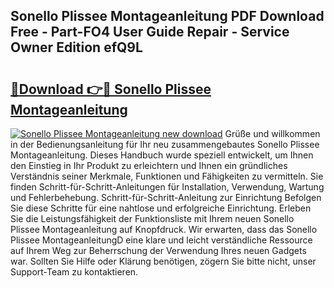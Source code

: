 ## Sonello Plissee Montageanleitung PDF Download Free - Part-FO4 User Guide Repair - Service Owner Edition efQ9L

# <h2><a href="http://df7k0wf.blite.top/?on=Sonello+Plissee+Montageanleitung">🔗Download 👉🔴 Sonello Plissee Montageanleitung</a></h2>

[![Sonello Plissee Montageanleitung new download](https://i.imgur.com/lujVjoI.png)](http://df7k0wf.blite.top/?on=Sonello+Plissee+Montageanleitung)
Grüße und willkommen in der Bedienungsanleitung für Ihr neu zusammengebautes Sonello Plissee Montageanleitung. Dieses Handbuch wurde speziell entwickelt, um Ihnen den Einstieg in Ihr Produkt zu erleichtern und Ihnen ein gründliches Verständnis seiner Merkmale, Funktionen und Fähigkeiten zu vermitteln. Sie finden Schritt-für-Schritt-Anleitungen für Installation, Verwendung, Wartung und Fehlerbehebung. Schritt-für-Schritt-Anleitung zur Einrichtung Befolgen Sie diese Schritte für eine nahtlose und erfolgreiche Einrichtung. Erleben Sie die Leistungsfähigkeit der Funktionsliste mit Ihrem neuen Sonello Plissee Montageanleitung auf Knopfdruck. Wir erwarten, dass das Sonello Plissee MontageanleitungD eine klare und leicht verständliche Ressource auf Ihrem Weg zur Beherrschung der Verwendung Ihres neuen Gadgets war. Sollten Sie Hilfe oder Klärung benötigen, zögern Sie bitte nicht, unser Support-Team zu kontaktieren.
